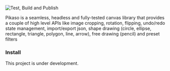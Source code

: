 ![Test, Build and Publish](https://github.com/pikasojs/pikaso/workflows/Test,%20Build%20and%20Publish/badge.svg)

Pikaso is a seamless, headless and fully-tested canvas library that provides a couple of high level APIs like image cropping, rotation, flipping, undo/redo state management, import/export json, shape drawing (circle, ellipse, rectangle, triangle, polygon, line, arrow), free drawing (pencil) and preset filters

### Install   
This project is under development.